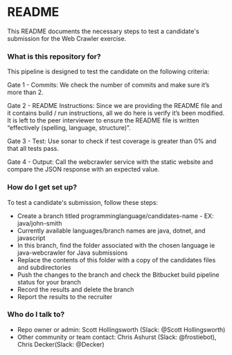 # README #

This README documents the necessary steps to test a candidate's submission for the Web Crawler exercise.

### What is this repository for? ###

This pipeline is designed to test the candidate on the following criteria:

Gate 1 - Commits: We check the number of commits and make sure it’s more than 2.

Gate 2 - README Instructions: Since we are providing the README file and it contains build / run instructions, all we do here is verify it’s been modified. It is left to the peer interviewer to ensure the README file is written “effectively (spelling, language, structure)”. 

Gate 3 - Test: Use sonar to check if test coverage is greater than 0% and that all tests pass.

Gate 4 - Output: Call the webcrawler service with the static website and compare the JSON response with an expected value. 

### How do I get set up? ###

To test a candidate's submission, follow these steps:

* Create a branch titled programminglanguage/candidates-name - EX: java/john-smith
* Currently available languages/branch names are java, dotnet, and javascript
* In this branch, find the folder associated with the chosen language ie java-webcrawler for Java submissions
* Replace the contents of this folder with a copy of the candidates files and subdirectories
* Push the changes to the branch and check the Bitbucket build pipeline status for your branch
* Record the results and delete the branch
* Report the results to the recruiter

### Who do I talk to? ###

* Repo owner or admin: Scott Hollingsworth (Slack: @Scott Hollingsworth)
* Other community or team contact: Chris Ashurst (Slack: @frostiebot), Chris Decker(Slack: @Decker)